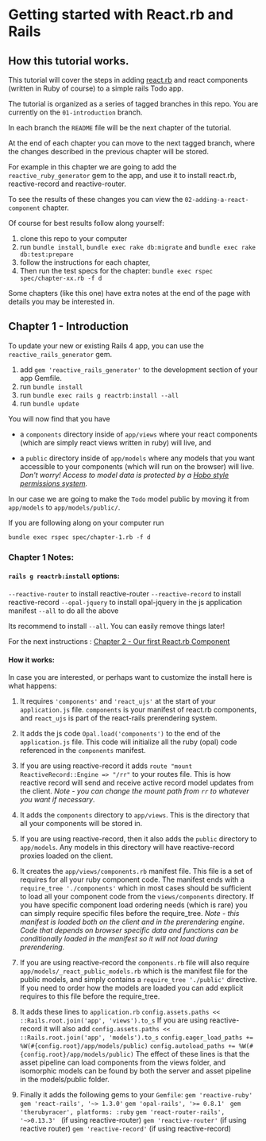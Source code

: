 # Getting started with React.rb and Rails

## How this tutorial works.

This tutorial will cover the steps in adding [react.rb](http://reactrb.org) and react components (written in Ruby of course) to a simple rails Todo app.

The tutorial is organized as a series of tagged branches in this repo.  You are currently on the `01-introduction` branch.

In each branch the `README` file will be the next chapter of the tutorial.

At the end of each chapter you can move to the next tagged branch, where the changes described in the previous chapter will be stored.

For example in this chapter we are going to add the `reactive_ruby_generator` gem to the app, and use it to install react.rb, reactive-record and reactive-router.

To see the results of these changes you can view the `02-adding-a-react-component` chapter.

Of course for best results follow along yourself:

1. clone this repo to your computer
2. run `bundle install`, `bundle exec rake db:migrate` and `bundle exec rake db:test:prepare`
3. follow the instructions for each chapter,
4. Then run the test specs for the chapter: `bundle exec rspec spec/chapter-xx.rb -f d`

Some chapters (like this one) have extra notes at the end of the page with details you may be interested in.

## Chapter 1 - Introduction

To update your new or existing Rails 4 app, you can use the `reactive_rails_generator` gem.

1. add `gem 'reactive_rails_generator'` to the development section of your app Gemfile.
2. run `bundle install`
3. run `bundle exec rails g reactrb:install --all`
4. run `bundle update`

You will now find that you have

* a `components` directory inside of `app/views` where your react components (which are simply react views written in ruby) will live, and

* a `public` directory inside of `app/models` where any models that you want accessible to your components (which will run on the browser) will live.
*Don't worry!  Access to model data is protected by a [Hobo style permissions system](http://hobocentral.net/manual/permissions).*

In our case we are going to make the `Todo` model public by moving it from  `app/models` to `app/models/public/`.

If you are following along on your computer run

`bundle exec rspec spec/chapter-1.rb -f d`

### Chapter 1 Notes:

#### `rails g reactrb:install` options:


`--reactive-router` to install reactive-router
`--reactive-record` to install reactive-record
`--opal-jquery` to install opal-jquery in the js application manifest
`--all` to do all the above

Its recommend to install `--all`.  You can easily remove things later!

For the next instructions : [Chapter 2 - Our first React.rb Component](/blob/master/README_CHAPTER_2.md)


#### How it works:

In case you are interested, or perhaps want to customize the install here is what happens:

1. It requires `'components'` and `'react_ujs'` at the start of your `application.js` file.  `components` is your manifest of react.rb components, and `react_ujs` is part of the react-rails prerendering system.

2. It adds the js code `Opal.load('components')` to the end of the `application.js` file.  This code will initialize all the ruby (opal) code referenced in the `components` manifest.

3. If you are using reactive-record it adds
`route "mount ReactiveRecord::Engine => "/rr"`
to your routes file.  This is how reactive record will send and receive active record model updates from the client.  *Note - you can change the mount path from `rr` to whatever you want if necessary*.

4. It adds the `components` directory to `app/views`.  This is the directory that all your components will be stored in.

5. If you are using reactive-record, then it also adds the `public` directory to `app/models`.  Any models in this directory will have reactive-record proxies loaded on the client.

6. It creates the `app/views/components.rb` manifest file.  This file is a set of requires for all your ruby component code.  The manifest ends with a `require_tree './components'`
which in most cases should be sufficient to load all your component code from the `views/components` directory.  If you have specific component load ordering needs (which is rare) you can simply require specific files before the require_tree.  *Note - this manifest is loaded both on the client and in the prerendering engine.  Code that depends on browser specific data and functions can be conditionally loaded in the manifest so it will not load during prerendering.*

7. If you are using reactive-record the `components.rb` file will also require `app/models/_react_public_models.rb` which is the manifest file for the public models, and simply contains a `require_tree './public'` directive. If you need to order how the models are loaded you can add explicit requires to this file before the require_tree.

9. It adds these lines to `application.rb`
`config.assets.paths << ::Rails.root.join('app', 'views').to_s`
If you are using reactive-record it will also add
`config.assets.paths << ::Rails.root.join('app', 'models').to_s`
`config.eager_load_paths += %W(#{config.root}/app/models/public)`
`config.autoload_paths += %W(#{config.root}/app/models/public)`
The effect of these lines is that the asset pipeline can load components from the views folder, and
isomorphic models can be found by both the server and asset pipeline in the models/public folder.

8. Finally it adds the following gems to your `Gemfile`:
  `gem 'reactive-ruby'`
  `gem 'react-rails', '~> 1.3.0'`
  `gem 'opal-rails', '>= 0.8.1' `
  `gem 'therubyracer', platforms: :ruby`
  `gem 'react-router-rails', '~>0.13.3' ` (if using reactive-router)
  `gem 'reactive-router'` (if using reactive router)
  `gem 'reactive-record'` (if using reactive-record)
